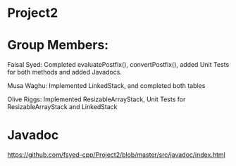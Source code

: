 # Project2

# Group Members:

Faisal Syed: Completed evaluatePostfix(), convertPostfix(), added Unit Tests for both methods and added Javadocs.

Musa Waghu: Implemented LinkedStack, and completed both tables

Olive Riggs: Implemented ResizableArrayStack, Unit Tests for ResizableArrayStack and LinkedStack

# Javadoc
https://github.com/fsyed-cpp/Project2/blob/master/src/javadoc/index.html

